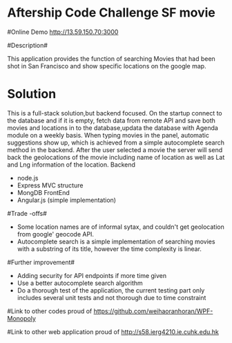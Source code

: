 
# Aftership Code Challenge SF movie

#Online Demo
http://13.59.150.70:3000

#Description#

This application provides the function of searching Movies that had been shot in San Francisco and show specific locations on the google map.
 

# Solution #
This is a full-stack solution,but backend focused. On the startup connect to the database and if it is empty, fetch data from remote API and save both movies and locations in to the database,updata the database with Agenda module on a weekly basis.
When typing movies in the panel, automatic suggestions show up, which is achieved from a simple autocomplete search method in the backend. After the user selected a movie the server will send back the geolocations of the movie including name of location as well as Lat and Lng information of the location.
   Backend
  *  node.js
  *  Express MVC structure
  *  MongDB
   FrontEnd 
  *  Angular.js (simple implementation)

#Trade -offs#
* Some location names are of informal sytax, and couldn't get geolocation from google' geocode API.
* Autocomplete search is a simple implementation of searching movies with a substring of its title,    however the time complexity is linear.

#Further improvement#
* Adding security for API endpoints if more time given
* Use a better autocomplete search algorithm
* Do a thorough test of the application, the current testing part only includes several unit tests and not thorough due to time constraint

#Link to other codes proud of 
https://github.com/weihaoranhoran/WPF-Monopoly

#Link to other web application proud of 
http://s58.ierg4210.ie.cuhk.edu.hk 
